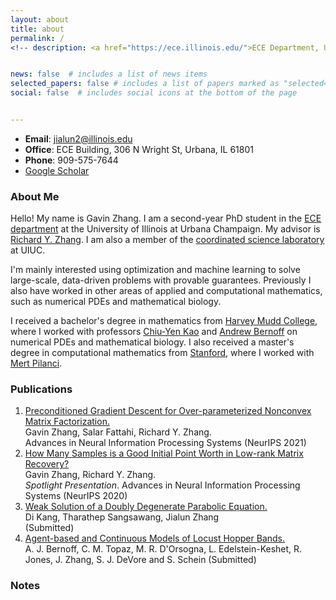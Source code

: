 ```yaml
---
layout: about
title: about
permalink: /
<!-- description: <a href="https://ece.illinois.edu/">ECE Department, University of Illinois</a> -->


news: false  # includes a list of news items
selected_papers: false # includes a list of papers marked as "selected={true}"
social: false  # includes social icons at the bottom of the page


---
```

- **Email**: jialun2@illinois.edu
- **Office**: ECE Building, 306 N Wright St, Urbana, IL 61801
- **Phone**: 909-575-7644
- [Google Scholar](https://scholar.google.com/citations?user=p0qkHeoAAAAJ&hl=en&authuser=2)


### About Me
Hello! My name is Gavin Zhang. I am a second-year PhD student in the [ECE department](https://ece.illinois.edu/) at the University of Illinois at Urbana Champaign. My advisor is [Richard Y. Zhang](https://ryz.ece.illinois.edu/). I am also a member of the [coordinated science laboratory](https://csl.illinois.edu/) at UIUC.

I'm mainly interested using optimization and machine learning to solve large-scale, data-driven problems with provable guarantees.  Previously I also have worked in other areas of applied and computational mathematics, such as numerical PDEs and mathematical biology.


I received a bachelor's degree in mathematics from [Harvey Mudd College](https://www.hmc.edu/), where I worked with professors [Chiu-Yen Kao](https://www1.cmc.edu/pages/faculty/CKao/) and [Andrew Bernoff](http://www.math.hmc.edu/~ajb/) on numerical PDEs and mathematical biology. I also received a master's degree in computational mathematics from [Stanford](https://icme.stanford.edu/), where I worked with [Mert Pilanci](https://stanford.edu/~pilanci/).

### Publications
1. [Preconditioned Gradient Descent for Over-parameterized Nonconvex Matrix Factorization.](/placeholder)  
Gavin Zhang, Salar Fattahi, Richard Y. Zhang.  
Advances in Neural Information Processing Systems (NeurIPS 2021)
2. [How Many Samples is a Good Initial Point Worth in Low-rank Matrix Recovery?](https://arxiv.org/abs/2006.06915)  
Gavin Zhang, Richard Y. Zhang.  
*Spotlight Presentation*. Advances in Neural Information Processing Systems (NeurIPS 2020)
3. [Weak Solution of a Doubly Degenerate Parabolic Equation.](https://arxiv.org/abs/1610.06303)  
Di Kang, Tharathep Sangsawang, Jialun Zhang  
(Submitted)
4. [Agent-based and Continuous Models of Locust Hopper Bands.](/placeholder)  
A. J. Bernoff, C. M. Topaz, M. R. D'Orsogna, L. Edelstein-Keshet, R. Jones, J. Zhang, S. J. DeVore
and S. Schein
(Submitted)

### Notes
